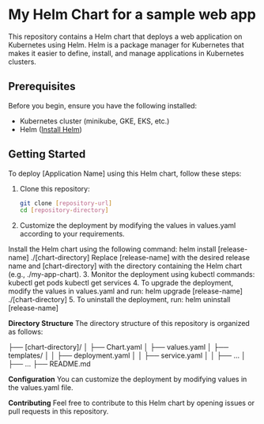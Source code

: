 # My Helm Chart for a sample web app

This repository contains a Helm chart that deploys a web application on Kubernetes using Helm. Helm is a package manager for Kubernetes that makes it easier to define, install, and manage applications in Kubernetes clusters.

## Prerequisites

Before you begin, ensure you have the following installed:

- Kubernetes cluster (minikube, GKE, EKS, etc.)
- Helm ([Install Helm](https://helm.sh/docs/intro/install/))

## Getting Started

To deploy [Application Name] using this Helm chart, follow these steps:

1. Clone this repository:

   ```bash
   git clone [repository-url]
   cd [repository-directory]
2. Customize the deployment by modifying the values in values.yaml according to your requirements.

Install the Helm chart using the following command:
helm install [release-name] ./[chart-directory]
Replace [release-name] with the desired release name and [chart-directory] with the directory containing the Helm chart (e.g., ./my-app-chart).
3. Monitor the deployment using kubectl commands:
kubectl get pods
kubectl get services
4. To upgrade the deployment, modify the values in values.yaml and run:
helm upgrade [release-name] ./[chart-directory]
5. To uninstall the deployment, run: helm uninstall [release-name]

**Directory Structure**
The directory structure of this repository is organized as follows:

├── [chart-directory]/
│   ├── Chart.yaml
│   ├── values.yaml
│   ├── templates/
│   │   ├── deployment.yaml
│   │   ├── service.yaml
│   │   ├── ...
│   ├── ...
├── README.md

**Configuration**
You can customize the deployment by modifying values in the values.yaml file. 

**Contributing**
Feel free to contribute to this Helm chart by opening issues or pull requests in this repository.





